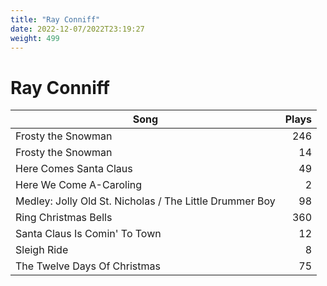 ```yaml
---
title: "Ray Conniff"
date: 2022-12-07/2022T23:19:27
weight: 499
---
```


# Ray Conniff

 Song | Plays 
----- | -----:
Frosty the Snowman | 246
Frosty the Snowman | 14
Here Comes Santa Claus | 49
Here We Come A-Caroling | 2
Medley: Jolly Old St. Nicholas / The Little Drummer Boy | 98
Ring Christmas Bells | 360
Santa Claus Is Comin' To Town | 12
Sleigh Ride | 8
The Twelve Days Of Christmas | 75
